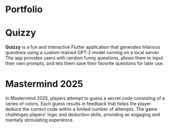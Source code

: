 # Portfolio

# Quizzy
**Quizzy** is a fun and interactive Flutter application that generates hilarious questions using a custom-trained GPT-2 model running on a local server. The app provides users with random funny questions, allows them to input their own prompts, and lets them save their favorite questions for later use.

# Mastermind 2025
In Mastermind 2025, players attempt to guess a secret code consisting of a series of colors. Each guess results in feedback that helps the player deduce the correct code within a limited number of attempts. The game challenges players' logic and deduction skills, providing an engaging and mentally stimulating experience.
